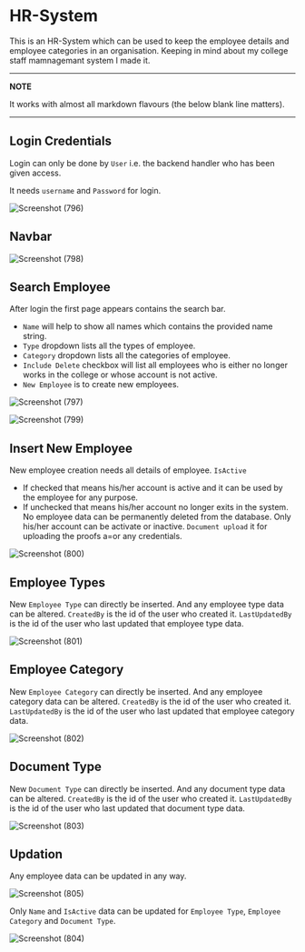 # HR-System
This is an HR-System which can be used to keep the employee details and employee categories in an organisation. Keeping in mind about my college staff mamnagemant system I made it. 

---
**NOTE**

It works with almost all markdown flavours (the below blank line matters).

---



## Login Credentials

Login can only be done by `User` i.e. the backend handler who has been given access.

It needs `username` and `Password` for login. 


![Screenshot (796)](https://user-images.githubusercontent.com/70569920/127445930-c184f748-e1cf-4b2d-b6b1-5a05d59e5fa8.png)



## Navbar

![Screenshot (798)](https://user-images.githubusercontent.com/70569920/127456231-3044318d-0b3e-4e04-a5a5-e0b4c096a5dd.png)



## Search Employee

After login the first page appears contains the search bar. 

- `Name` will help to show all names which contains the provided name string.
- `Type` dropdown lists all the types of employee.
- `Category` dropdown lists all the categories of employee.
- `Include Delete` checkbox will list all employees who is either no longer works in the college or whose account is not active.
- `New Employee` is to create new employees.


![Screenshot (797)](https://user-images.githubusercontent.com/70569920/127456933-5d0a000a-0f00-43ec-8795-1beaa8123935.png)





![Screenshot (799)](https://user-images.githubusercontent.com/70569920/127477095-de778d8a-8a44-40ab-b89f-8edbec8f6294.png)



## Insert New Employee

New employee creation needs all details of employee.
`IsActive` 
- If checked that means his/her account is active and it can be used by the employee for any purpose.
- If unchecked that means his/her account no longer exits in the system.
No employee data can be permanently deleted from the database. Only his/her account can be activate or inactive.
`Document upload` it for uploading the proofs a=or any credentials.


![Screenshot (800)](https://user-images.githubusercontent.com/70569920/127477856-10648406-b451-425e-aa71-da9ffac0eccd.png)



## Employee Types

New `Employee Type` can directly be inserted. And any employee type data can be altered.
`CreatedBy` is the id of the user who created it.
`LastUpdatedBy` is the id of the user who last updated that employee type data.


![Screenshot (801)](https://user-images.githubusercontent.com/70569920/127478952-2e15cff8-0d45-4f72-b43a-97059bf0d4d7.png)



## Employee Category

New `Employee Category` can directly be inserted. And any employee category data can be altered.
`CreatedBy` is the id of the user who created it.
`LastUpdatedBy` is the id of the user who last updated that employee category data.


![Screenshot (802)](https://user-images.githubusercontent.com/70569920/127479524-25b86502-d595-4de0-97a6-b26a7a1286c3.png)



## Document Type

New `Document Type` can directly be inserted. And any document type data can be altered.
`CreatedBy` is the id of the user who created it.
`LastUpdatedBy` is the id of the user who last updated that document type data.


![Screenshot (803)](https://user-images.githubusercontent.com/70569920/127479833-87afd9a4-0c0f-4595-a5a3-83115b7aab60.png)



## Updation

Any employee data can be updated in any way.


![Screenshot (805)](https://user-images.githubusercontent.com/70569920/127480807-95b23043-ccb6-4e4b-92fc-6e08c0060fd7.png)



Only `Name` and `IsActive` data can be updated for `Employee Type`, `Employee Category` and `Document Type`.


![Screenshot (804)](https://user-images.githubusercontent.com/70569920/127480176-a6967583-9860-4e80-945b-32dfc8e96a0b.png)




